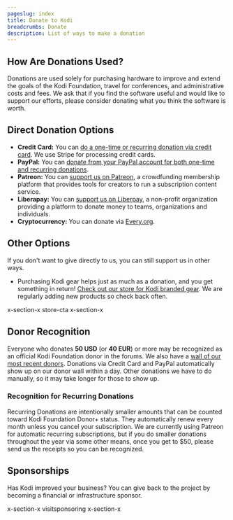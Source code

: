 ```yaml
---
pageslug: index
title: Donate to Kodi
breadcrumbs: Donate
description: List of ways to make a donation
---
```

## How Are Donations Used?

Donations are used solely for purchasing hardware to improve and extend the goals of the Kodi Foundation, travel for conferences, and administrative costs and fees. We ask that if you find the software useful and would like to support our efforts, please consider donating what you think the software is worth. 

## Direct Donation Options

* **Credit Card:** You can [do a one-time or recurring donation via credit card](/donate/by-stripe).  We use Stripe for processing credit cards.
* **PayPal:** You can [donate from your PayPal account for both one-time and recurring donations](/donate/by-paypal).
* **Patreon:** You can [support us on Patreon](/donate/by-patreon), a crowdfunding membership platform that provides tools for creators to run a subscription content service.
* **Liberapay:** You can [support us on Liberpay](https://liberapay.com/teamkodi), a non-profit organization providing a platform to donate money to teams, organizations and individuals.
* **Cryptocurrency:** You can donate via [Every.org](https://www.every.org/kodi#/donate).

## Other Options

If you don't want to give directly to us, you can still support us in other ways.

* Purchasing Kodi gear helps just as much as a donation, and you get something in return! [Check out our store for Kodi branded gear](/store). We are regularly adding new products so check back often.

x-section-x store-cta x-section-x

## Donor Recognition

Everyone who donates **50 USD** (or **40 EUR**) or more may be recognized as an official Kodi Foundation donor in the forums. We also have a [wall of our most recent donors](/donate/wall). Donations via Credit Card and PayPal automatically show up on our donor wall within a day.  Other donations we have to do manually, so it may take longer for those to show up.

### Recognition for Recurring Donations

Recurring Donations are intentionally smaller amounts that can be counted toward Kodi Foundation Donor+ status. They automatically renew every month unless you cancel your subscription. We are currently using Patreon for automatic recurring subscriptions, but if you do smaller donations throughout the year via some other means, once you get to $50, please send us the receipts so you can be recognized.

## Sponsorships

Has Kodi improved your business? You can give back to the project by becoming a financial or infrastructure sponsor.

x-section-x visitsponsoring x-section-x